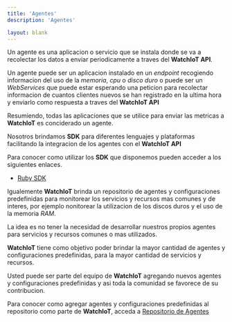 ```yaml
---
title: 'Agentes'
description: 'Agentes'

layout: blank
---
```


Un agente es una aplicacion o servicio que se instala donde se va a recolectar los datos a enviar
periodicamente a traves del **WatchIoT API**.

Un agente puede ser un aplicacion instalado en un *endpoint* recogiendo informacion del uso de la *memoria*, *cpu* o *disco duro*
o puede ser un *WebServices* que puede estar esperando una peticion para recolectar informacion de cuantos clientes nuevos
se han registrado en la ultima hora y enviarlo como respuesta a traves del **WatchIoT API**

Resumiendo, todas las aplicaciones que se utilice para enviar las metricas a **WatchIoT** es conciderado un agente.

Nosotros brindamos **SDK** para diferentes lenguajes y plataformas facilitando la integracion de los agentes
con el **WatchIoT API**

Para conocer como utilizar los **SDK** que disponemos pueden acceder a los siguientes enlaces.

* [Ruby SDK](#/sdk-ruby/)

Igualemente **WatchIoT** brinda un repositorio de agentes y configuraciones predefinidas para monitorear
los servicios y recursos mas comunes y de interes, por ejemplo nonitorear la
utilizacion de los discos duros y el uso de la memoria *RAM*.

La idea es no tener la necesidad de desarrollar nuestros propios agentes para servicios y recursos
comunes o mas utilizados.

**WatchIoT** tiene como objetivo poder brindar la mayor cantidad de agentes y configuraciones
predefinidas, para la mayor cantidad de servicios y recursos.

Usted puede ser parte del equipo de **WatchIoT** agregando nuevos agentes y configuraciones
predefinidas y asi toda la comunidad se favorece de su contribucion.

Para conocer como agregar agentes y configuraciones predefinidas al repositorio como parte de **WatchIoT**, acceda
a [Repositorio de Agentes](#/agent-repo/)
